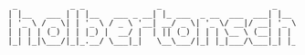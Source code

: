 <pre>
 _           _ _               _                       _                 _                   _         __                 _                     _ 
| |__   ___ | | |__   ___ _ __| |_ ___  _ __  ___  ___| |__   ___   ___ | |    __      _____| |__     / _|_ __ ___  _ __ | |_     ___ _ __   __| |
| '_ \ / _ \| | '_ \ / _ \ '__| __/ _ \| '_ \/ __|/ __| '_ \ / _ \ / _ \| |____\ \ /\ / / _ \ '_ \   | |_| '__/ _ \| '_ \| __|   / _ \ '_ \ / _` |
| | | | (_) | | |_) |  __/ |  | || (_) | | | \__ \ (__| | | | (_) | (_) | |_____\ V  V /  __/ |_) |  |  _| | | (_) | | | | |_   |  __/ | | | (_| |
|_| |_|\___/|_|_.__/ \___|_|   \__\___/|_| |_|___/\___|_| |_|\___/ \___/|_|      \_/\_/ \___|_.__/___|_| |_|  \___/|_| |_|\__|___\___|_| |_|\__,_|
                                                                                                |_____|                     |_____|               
</pre>
